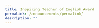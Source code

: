 ```yaml
---
title: Inspiring Teacher of English Award
permalink: /announcements/permalink/
description: ""
---
```

